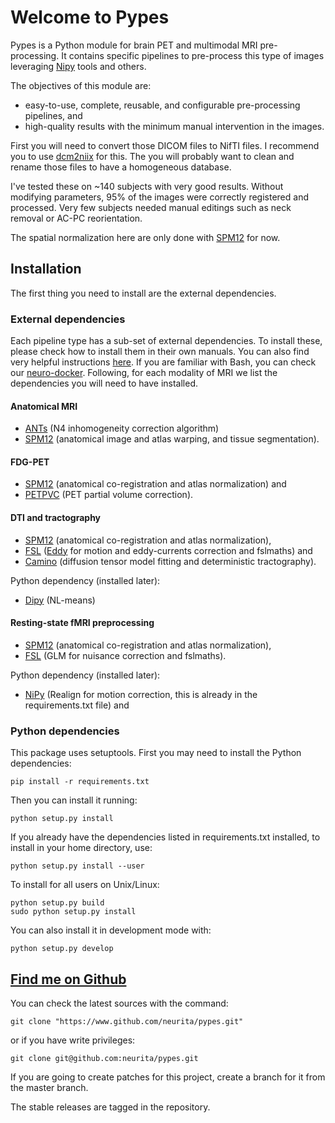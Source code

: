 # Welcome to Pypes

Pypes is a Python module for brain PET and multimodal MRI pre-processing.
It contains specific pipelines to pre-process this type of images leveraging 
[Nipy](http://nipy.org/) tools and others.

The objectives of this module are:

- easy-to-use, complete, reusable, and configurable pre-processing pipelines, and
- high-quality results with the minimum manual intervention in the images.

First you will need to convert those DICOM files to NifTI files.
I recommend you to use [dcm2niix](https://github.com/rordenlab/dcm2niix) for this.
The you will probably want to clean and rename those files to have a homogeneous database.

I've tested these on ~140 subjects with very good results.
Without modifying parameters, 95% of the images were correctly registered and processed.
Very few subjects needed manual editings such as neck removal or AC-PC reorientation.

The spatial normalization here are only done with [SPM12](http://www.fil.ion.ucl.ac.uk/spm/software/spm12/) for now.

## Installation

The first thing you need to install are the external dependencies.

### External dependencies

Each pipeline type has a sub-set of external dependencies.
To install these, please check how to install them in their own manuals.
You can also find very helpful instructions [here](http://miykael.github.io/nipype-beginner-s-guide/installation.html).
If you are familiar with Bash, you can check our [neuro-docker](https://github.com/Neurita/neuro_docker).
Following, for each modality of MRI we list the dependencies you will need to have installed.

#### Anatomical MRI

-   [ANTs](http://stnava.github.io/ANTs/) (N4 inhomogeneity correction algorithm)
-   [SPM12](http://www.fil.ion.ucl.ac.uk/spm/software/spm12/) (anatomical image and atlas warping, and tissue segmentation).

#### FDG-PET

-   [SPM12](http://www.fil.ion.ucl.ac.uk/spm/software/spm12/) (anatomical co-registration and atlas normalization) and
-   [PETPVC](https://github.com/UCL/PETPVC) (PET partial volume correction).

#### DTI and tractography

-   [SPM12](http://www.fil.ion.ucl.ac.uk/spm/software/spm12/) (anatomical co-registration and atlas normalization),
-   [FSL](http://fsl.fmrib.ox.ac.uk/fsl/fslwiki/) ([Eddy](http://fsl.fmrib.ox.ac.uk/fsl/fslwiki/eddy) for motion and eddy-currents correction and fslmaths) and
-   [Camino](http://camino.cs.ucl.ac.uk/) (diffusion tensor model fitting and deterministic tractography).

Python dependency (installed later):

-   [Dipy](http://nipy.org/dipy/) (NL-means)

#### Resting-state fMRI preprocessing

-   [SPM12](http://www.fil.ion.ucl.ac.uk/spm/software/spm12/) (anatomical co-registration and atlas normalization),
-   [FSL](http://fsl.fmrib.ox.ac.uk/fsl/fslwiki/) (GLM for nuisance correction and fslmaths).

Python dependency (installed later):

-   [NiPy](http://nipy.org/nipy/documentation.html) (Realign for motion correction, this is already in the requirements.txt file) and

### Python dependencies

This package uses setuptools. First you may need to install the Python dependencies:

```shell
pip install -r requirements.txt
```

Then you can install it running:

```shell
python setup.py install
```

If you already have the dependencies listed in requirements.txt installed, to install in your home directory, use:

```shell
python setup.py install --user
```

To install for all users on Unix/Linux:

```shell
python setup.py build
sudo python setup.py install
```

You can also install it in development mode with:

```shell
python setup.py develop
```

## [Find me on Github](https://github.com/Neurita/pypes)

You can check the latest sources with the command:

```shell
git clone "https://www.github.com/neurita/pypes.git"
```

or if you have write privileges:

```shell
git clone git@github.com:neurita/pypes.git
```

If you are going to create patches for this project, create a branch for it from the master branch.

The stable releases are tagged in the repository.
